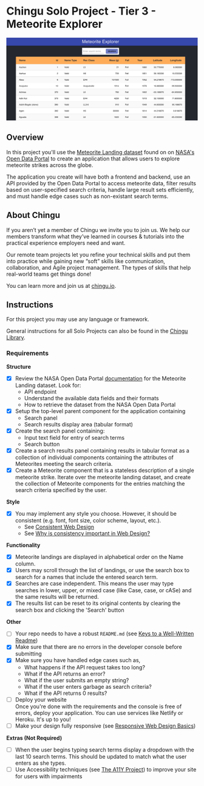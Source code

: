 # Chingu Solo Project - Tier 3 - Meteorite Explorer

![Meteorite Explorer Screenshot](./assets/meteorite-explorer-screenshot.png)

## Overview

In this project you'll use the
[Meteorite Landing dataset](https://data.nasa.gov/Space-Science/Meteorite-Landings/gh4g-9sfh)
found on on [NASA's Open Data Portal](https://nasa.github.io/data-nasa-gov-frontpage/)
to create an application that allows users to explore meteorite strikes across
the globe.

The application you create will have both a frontend and backend, use
an API provided by the Open Data Portal to access meteorite data, filter
results based on user-specified search criteria, handle large result sets
efficiently, and must handle edge cases such as non-existant search terms.

## About Chingu

If you aren’t yet a member of Chingu we invite you to join us. We help our
members transform what they’ve learned in courses & tutorials into the
practical experience employers need and want.

Our remote team projects let you refine your technical skills and put them
into practice while gaining new “soft” skills like communication,
collaboration, and Agile project management. The types of skills that
help real-world teams get things done!

You can learn more and join us at [chingu.io](https://chingu.io).

## Instructions

For this project you may use any language or framework.

General instructions for all Solo Projects can also be found in the [Chingu
Library](https://voyage.docs.chingu.io/prework/howwork).

### Requirements

**Structure**

- [x] Review the NASA Open Data Portal
      [documentation](https://nasa.github.io/data-nasa-gov-frontpage/) for the
      Meteorite Landing dataset. Look for:
  - API endpoint
  - Understand the available data fields and their formats
  - How to retrieve the dataset from the NASA Open Data Portal
- [x] Setup the top-level parent component for the application containing
  - Search panel
  - Search results display area (tabular format)
- [x] Create the search panel containing:
  - Input text field for entry of search terms
  - Search button
- [x] Create a search results panel containing results in tabular format as a
      collection of individual components containing the attributes of Meteorites
      meeting the search criteria.
- [x] Create a Meteorite component that is a stateless description of a single
      meteorite strike. Iterate over the meteorite landing dataset, and create the
      collection of Meteorite components for the entries matching the search criteria
      specified by the user.

**Style**

- [x] You may implement any style you choose. However, it should be consistent
      (e.g. font, font size, color scheme, layout, etc.).
  - See [Consistent Web Design](https://1stwebdesigner.com/consistent-web-design/)
  - See [Why is consistency important in Web Design?](https://laceytechsolutions.co.uk/blog/importance-of-consistency-in-web-design/)

**Functionality**

- [x] Meteorite landings are displayed in alphabetical order on the Name column.
- [x] Users may scroll through the list of landings, or use the search box to
      search for a names that include the entered search term.
- [x] Searches are case independent. This means the user may type searches in
      lower, upper, or mixed case (like Case, case, or cASe) and the same results
      will be returned.
- [x] The results list can be reset to its original contents by clearing the
      search box and clicking the 'Search' button

**Other**

- [ ] Your repo needs to have a robust `README.md` (see
      [Keys to a Well-Written Readme](https://medium.com/chingu/keys-to-a-well-written-readme-55c53d34fe6d))
- [x] Make sure that there are no errors in the developer console before
      submitting
- [x] Make sure you have handled edge cases such as,
  - What happens if the API request takes too long?
  - What if the API returns an error?
  - What if the user submits an empty string?
  - What if the user enters garbage as search criteria?
  - What if the API returns 0 results?
- [ ] Deploy your website <br/>
      Once you're done with the requirements and the console is free of
      errors, deploy your application. You can use services like
      Netlify or Heroku. It's up to you!
- [ ] Make your design fully responsive (see
      [Responsive Web Design Basics](https://developers.google.com/web/fundamentals/design-and-ux/responsive))

**Extras (Not Required)**

- [ ] When the user begins typing search terms display a dropdown with the
      last 10 search terms. This should be updated to match what the user enters
      as she types.
- [ ] Use Accessibility techniques (see
      [The A11Y Project](https://a11yproject.com/)) to improve your site for users
      with impairments

